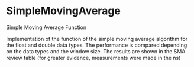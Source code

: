 # SimpleMovingAverage
Simple Moving Average Function

Implementation of the function of the simple moving average algorithm for the float and double data types. 
The performance is compared depending on the data types and the window size. The results are shown in the SMA review table (for greater evidence, measurements were made in the ns)
